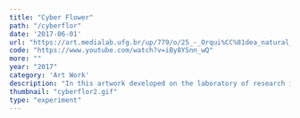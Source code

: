 ```yaml
---
title: "Cyber Flower"
path: "/cyberflor"
date: '2017-06-01'
url: "https://art.medialab.ufg.br/up/779/o/25_-_Orqui%CC%81dea_natural_artificial_-_Suzete_Venturelli.pdf"
code: "https://www.youtube.com/watch?v=iBy8YSnn_wQ"
more: ""
year: "2017"
category: 'Art Work'
description: "In this artwork developed on the laboratory of research in computational Art (MediaLab UnB), we developed a bioart where an Orchidaceae controls a 3D Printer via electrical pulses. This gives a different view to common and familiar objects, in case of the printer and the plant. Different sensors analyzes data like humidity, temperature and voltage, sending the vital information to a processing sketch. The software converts the data to a fractalized 3d shape that is later sliced for the printer. This first version of Cyberflor was presented at the National Museum of Brasilia, as part of the exhibition # 16Art."
thumbnail: "cyberflor2.gif"
type: "experiment"
---
```

